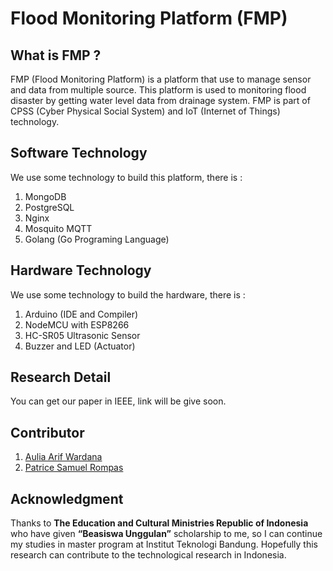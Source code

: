 # Flood Monitoring Platform (FMP) 


## What is FMP ?
FMP (Flood Monitoring Platform) is a platform that use to manage sensor and data from multiple source. This platform is used to monitoring flood disaster by getting water level data from drainage system. FMP is part of CPSS (Cyber Physical Social System) and IoT (Internet of Things) technology.


## Software Technology
We use some technology to build this platform, there is : 
1. MongoDB
2. PostgreSQL
3. Nginx
4. Mosquito MQTT
5. Golang (Go Programing Language)


## Hardware Technology
We use some technology to build the hardware, there is : 
1. Arduino (IDE and Compiler)
2. NodeMCU with ESP8266
3. HC-SR05 Ultrasonic Sensor
4. Buzzer and LED (Actuator)


## Research Detail
You can get our paper in IEEE, link will be give soon.


## Contributor
1. [Aulia Arif Wardana](https://www.linkedin.com/in/aulwardana "aulwardana")
2. [Patrice Samuel Rompas](https://www.linkedin.com/in/psrompas "patricesr")

## Acknowledgment 
Thanks to **The Education and Cultural Ministries Republic of Indonesia** who have given **“Beasiswa Unggulan”** scholarship to me, so I can continue my studies in master program at Institut Teknologi Bandung. Hopefully this research can contribute to the technological research in Indonesia.
